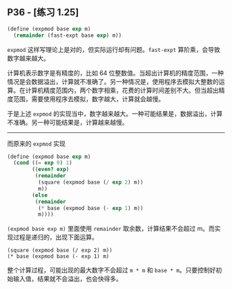 ## P36 - [练习 1.25]

``` Scheme
(define (expmod base exp m)
  (remainder (fast-expt base exp) m)) 
```

`expmod` 这样写理论上是对的，但实际运行却有问题。`fast-expt` 算阶乘，会导致数字越来越大。

计算机表示数字是有精度的，比如 64 位整数值。当超出计算机的精度范围，一种情况是会数据溢出，计算就不准确了。另一种情况是，使用程序去模拟大整数的运算。在计算机精度范围内，两个数字相乘，花费的计算时间差别不大。但当超出精度范围，需要使用程序去模拟，数字越大，计算就会越慢。

于是上述 `expmod` 的实现当中，数字越来越大。一种可能结果是，数据溢出，计算不准确。另一种可能结果是，计算越来越慢。

------

而原来的 `expmod` 实现

``` Scheme
(define (expmod base exp m)
  (cond ((= exp 0) 1)
        ((even? exp)
         (remainder 
          (square (expmod base (/ exp 2) m))
          m))
        (else
         (remainder 
          (* base (expmod base (- exp 1) m))
          m))))
```

`(expmod base exp m)` 里面使用 `remainder` 取余数，计算结果不会超过 m。而实现过程是递归的，出现下面运算。

```
(square (expmod base (/ exp 2) m))
(* base (expmod base (- exp 1) m)
```

整个计算过程，可能出现的最大数字不会超过 `m * m` 和 `base * m`。只要控制好初始输入值，结果就不会溢出，也会快得多。







